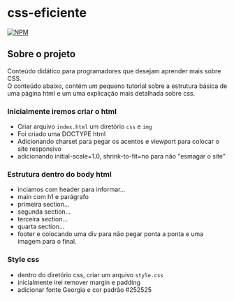 # css-eficiente

[![NPM](https://img.shields.io/npm/l/react)](https://github.com/DanielDlc/Django/blob/main/LICENSE)

## Sobre o projeto
Conteúdo didático para programadores que desejam aprender mais sobre CSS.\
O conteúdo abaixo, contém um pequeno tutorial sobre a estrutura básica de uma página html e
um uma explicação mais detalhada sobre css.

### Inicialmente iremos criar o html 
- Criar arquivo `index.html` um diretório `css` e `img`
- Foi criado uma DOCTYPE html
- Adicionando charset para pegar os acentos e viewport para colocar o site responsivo
- adicionando initial-scale=1.0, shrink-to-fit=no para não "esmagar o site"

### Estrutura dentro do body html 
- inciamos com header para informar...
- main com h1 e parágrafo
- primeira section... 
- segunda section...
- terceira section...
- quarta section...
- footer e colocando uma div para não pegar ponta a ponta e uma imagem para o final.

### Style css
- dentro do diretório css, criar um arquivo `style.css`
- inicialmente irei remover margin e padding 
- adicionar fonte Georgia e cor padrão #252525
